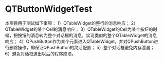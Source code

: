 # QTButtonWidgetTest


本项目用于测试如下事项：
1）QTableWidget的整行的消息响应；
2）QTableWidget的某个Cell的消息响应；
3）QTableWidget的Cell为某个按钮的时候，把按钮的消息转为整个对话框的消息，实现类似的整个QTableWidget的消息响应；
4）QPushButton作为某个元素进入QTableWidget，并对QPushButton进行删除操作，即保证QPushButton的灵活配置；
5）整个对话框避免内存泄漏；
6）避免对话框退出以后的程序崩溃。